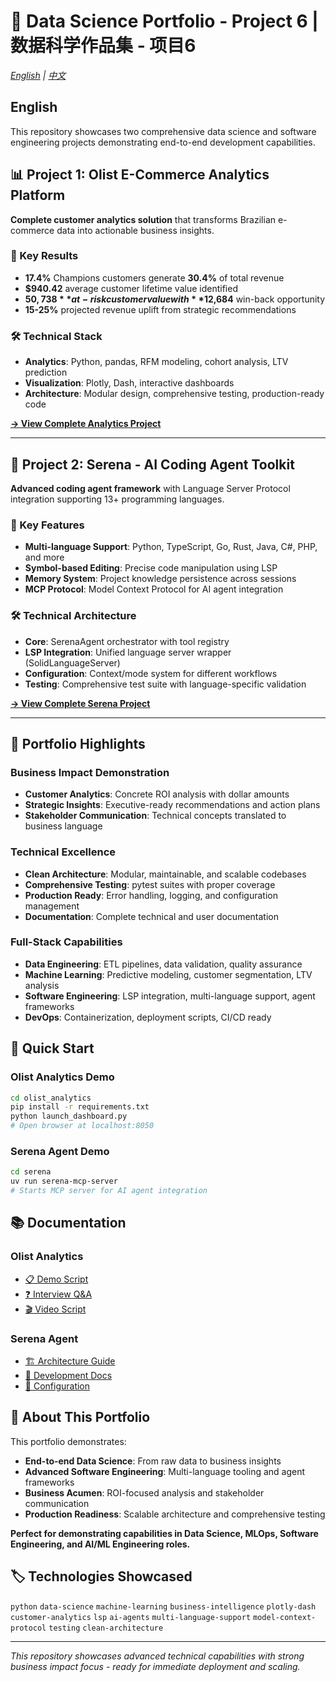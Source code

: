 # 🚀 Data Science Portfolio - Project 6 | 数据科学作品集 - 项目6

*[English](#english) | [中文](#中文)*

## English

This repository showcases two comprehensive data science and software engineering projects demonstrating end-to-end development capabilities.

## 📊 Project 1: Olist E-Commerce Analytics Platform

**Complete customer analytics solution** that transforms Brazilian e-commerce data into actionable business insights.

### 🎯 Key Results
- **17.4%** Champions customers generate **30.4%** of total revenue  
- **$940.42** average customer lifetime value identified
- **$50,738** at-risk customer value with **$12,684** win-back opportunity
- **15-25%** projected revenue uplift from strategic recommendations

### 🛠️ Technical Stack
- **Analytics**: Python, pandas, RFM modeling, cohort analysis, LTV prediction
- **Visualization**: Plotly, Dash, interactive dashboards
- **Architecture**: Modular design, comprehensive testing, production-ready code

**[→ View Complete Analytics Project](./olist_analytics/)**

---

## 🤖 Project 2: Serena - AI Coding Agent Toolkit  

**Advanced coding agent framework** with Language Server Protocol integration supporting 13+ programming languages.

### 🎯 Key Features
- **Multi-language Support**: Python, TypeScript, Go, Rust, Java, C#, PHP, and more
- **Symbol-based Editing**: Precise code manipulation using LSP
- **Memory System**: Project knowledge persistence across sessions  
- **MCP Protocol**: Model Context Protocol for AI agent integration

### 🛠️ Technical Architecture
- **Core**: SerenaAgent orchestrator with tool registry
- **LSP Integration**: Unified language server wrapper (SolidLanguageServer)
- **Configuration**: Context/mode system for different workflows
- **Testing**: Comprehensive test suite with language-specific validation

**[→ View Complete Serena Project](./serena/)**

---

## 🎯 Portfolio Highlights

### Business Impact Demonstration
- **Customer Analytics**: Concrete ROI analysis with dollar amounts
- **Strategic Insights**: Executive-ready recommendations and action plans
- **Stakeholder Communication**: Technical concepts translated to business language

### Technical Excellence  
- **Clean Architecture**: Modular, maintainable, and scalable codebases
- **Comprehensive Testing**: pytest suites with proper coverage
- **Production Ready**: Error handling, logging, and configuration management
- **Documentation**: Complete technical and user documentation

### Full-Stack Capabilities
- **Data Engineering**: ETL pipelines, data validation, quality assurance  
- **Machine Learning**: Predictive modeling, customer segmentation, LTV analysis
- **Software Engineering**: LSP integration, multi-language support, agent frameworks
- **DevOps**: Containerization, deployment scripts, CI/CD ready

## 🚀 Quick Start

### Olist Analytics Demo
```bash
cd olist_analytics
pip install -r requirements.txt  
python launch_dashboard.py
# Open browser at localhost:8050
```

### Serena Agent Demo  
```bash
cd serena
uv run serena-mcp-server
# Starts MCP server for AI agent integration
```

## 📚 Documentation

### Olist Analytics
- [📋 Demo Script](./olist_analytics/DEMO_SCRIPT.md)
- [❓ Interview Q&A](./olist_analytics/INTERVIEW_QA.md) 
- [🎬 Video Script](./olist_analytics/VIDEO_DEMO_SCRIPT.md)

### Serena Agent  
- [🏗️ Architecture Guide](./serena/CLAUDE.md)
- [📖 Development Docs](./serena/README.md)
- [🔧 Configuration](./serena/.serena/memories/)

## 👤 About This Portfolio

This portfolio demonstrates:
- **End-to-end Data Science**: From raw data to business insights
- **Advanced Software Engineering**: Multi-language tooling and agent frameworks  
- **Business Acumen**: ROI-focused analysis and stakeholder communication
- **Production Readiness**: Scalable architecture and comprehensive testing

**Perfect for demonstrating capabilities in Data Science, MLOps, Software Engineering, and AI/ML Engineering roles.**

## 🏷️ Technologies Showcased
`python` `data-science` `machine-learning` `business-intelligence` `plotly-dash` `customer-analytics` `lsp` `ai-agents` `multi-language-support` `model-context-protocol` `testing` `clean-architecture`

---
*This repository showcases advanced technical capabilities with strong business impact focus - ready for immediate deployment and scaling.*